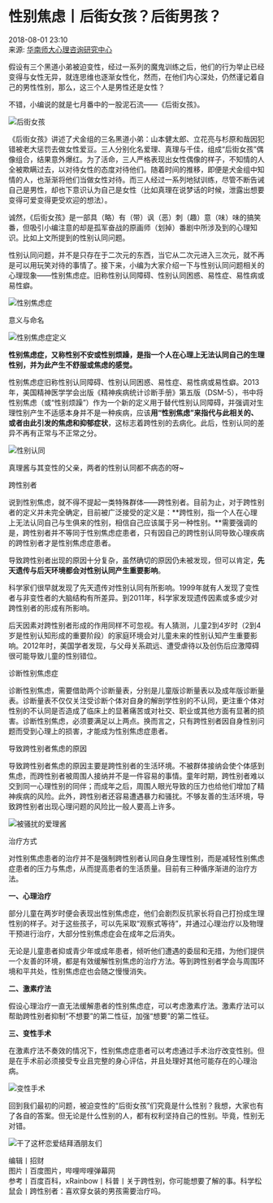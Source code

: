 # 性别焦虑丨后街女孩？后街男孩？

2018-08-01 23:10  
来源: [华南师大心理咨询研究中心](https://www.sohu.com/?spm=smpc.content-abroad.content.1.1732249518869KK7l53z)

假设有三个黑道小弟被迫变性，经过一系列的魔鬼训练之后，他们的行为举止已经变得与女性无异，就连思维也逐渐女性化，然而，在他们内心深处，仍然谨记着自己的男性性别，那么，这三个人是男性还是女性？

不错，小编说的就是七月番中的一股泥石流——《后街女孩》。

![后街女孩](http://5b0988e595225.cdn.sohucs.com/images/20180802/d96e422fb17e4756966d5eb7685f6c04.jpeg)

《后街女孩》讲述了犬金组的三名黑道小弟：山本健太郎、立花亮与杉原和哉因犯错被老大惩罚去做女性爱豆。三人分别化名爱理、真理与千佳，组成“后街女孩”偶像组合，结果意外爆红。为了活命，三人严格表现出女性偶像的样子，不知情的人全被欺瞒过去，以对待女性的态度对待他们。随着时间的推移，即便是犬金组中知情的人，也渐渐将他们当做女性对待。而三人经过一系列地狱训练，尽管不断告诫自己是男性，却也下意识认为自己是女性（比如真理在说梦话的时候，泄露出想要变得可爱变得更受欢迎的想法）。

诚然，《后街女孩》是一部具（略）有（带）讽（恶）刺（趣）意（味）味的搞笑番，但吸引小编注意的却是孤军奋战的原画师（划掉）番剧中所涉及到的心理知识。比如上文所提到的性别认同问题。

性别认同问题，并不是只存在于二次元的东西，当它从二次元进入三次元，就不再是可以用玩笑对待的事情了。接下来，小编为大家介绍一下与性别认同问题相关的心理现象——性别焦虑症。旧称性别认同障碍、性别认同困惑、易性症、易性病或易性癖。

![性别焦虑症](http://5b0988e595225.cdn.sohucs.com/images/20180802/69027bf93e4d4300ae953d4669e41e0c.png)

意义与命名

![性别焦虑症定义](http://5b0988e595225.cdn.sohucs.com/images/20180802/191ba113a1ec46b49021160da6f20a95.png)

**性别焦虑症，又称性别不安或性别烦躁，是指一个人在心理上无法认同自己的生理性别，并为此产生不舒服或焦虑的感觉。**

性别焦虑症旧称性别认同障碍、性别认同困惑、易性症、易性病或易性癖。2013年，美国精神医学学会出版《精神疾病统计诊断手册》第五版（DSM-5），书中将性别焦虑（或“性别烦躁”）作为一个新的定义用于替代性别认同障碍，并强调对生理性别产生不适感本身并不是一种疾病，应该**用“性别焦虑”来指代与此相关的、或者由此引发的焦虑和抑郁症状**，这标志着跨性别的去病化。此后，性别认同的差异不再有正常与不正常之分。

![性别认同](http://5b0988e595225.cdn.sohucs.com/images/20180802/403b3eda72d242b5bead2c02834208c6.jpeg)

真理酱与其变性的父亲，两者的性别认同都不病态的呀~

跨性别者

说到性别焦虑，就不得不提起一类特殊群体——跨性别者。目前为止，对于跨性别者的定义并未完全确定，目前被广泛接受的定义是：**跨性别，指一个人在心理上无法认同自己与生俱来的性别，相信自己应该属于另一种性别。**需要强调的是，跨性别者并不等同于性别焦虑症患者，只有因自己的跨性别认同导致心理疾病的跨性别者才是性别焦虑症患者。

导致跨性别者出现的原因十分复杂，虽然确切的原因仍未被发现，但可以肯定，**先天遗传与后天环境都会对性别认同产生重要影响**。

科学家们很早就发现了先天遗传对性别认同有所影响。1999年就有人发现了变性者与非变性者的大脑结构有所差异。到2011年，科学家发现遗传因素或多或少对跨性别者的形成有所影响。

后天因素对跨性别者形成的作用同样不可忽视。有人猜测，儿童2到4岁时（2到4岁是性别认知形成的重要阶段）的家庭环境会对儿童未来的性别认知产生重要影响。2012年时，美国学者发现，与父母关系疏远、遭受虐待以及创伤后应激障碍很可能导致儿童的性别错位。

诊断性别焦虑症

诊断性别焦虑，需要借助两个诊断量表，分别是儿童版诊断量表以及成年版诊断量表。诊断量表不仅仅关注受诊断个体对自身的解剖学性别的不认同，更注重个体对性别的不认同是否造成了临床上的显著痛苦或对社交、职业或其他方面有显著的损害。诊断性别焦虑，必须要满足以上两点。换而言之，只有跨性别者因自身性别问题而受到心理上的损害，才能成为性别焦虑症患者。

导致跨性别者焦虑的原因

导致跨性别者焦虑的原因主要是跨性别者的生活环境。不被群体接纳会使个体感到焦虑，而跨性别者被周围人接纳并不是一件容易的事情。童年时期，跨性别者难以交到同一心理性别的同伴；而成年之后，周围人眼光导致的压力也给他们增加了精神疾病的风险。此外，跨性别者还容易遭遇暴力和骚扰。不够友善的生活环境，导致跨性别者出现心理问题的风险比一般人要高上许多。

![被骚扰的爱理酱](http://5b0988e595225.cdn.sohucs.com/images/20180802/d51c06131d134ff4b7c5f60badd942d4.jpeg)

治疗方式

对性别焦虑患者的治疗并不是强制跨性别者认同自身生理性别，而是减轻性别焦虑症患者的压力与焦虑，从而提高患者的生活质量。目前有三种循序渐进的治疗方法。

**一、心理治疗**

部分儿童在两岁时便会表现出性别焦虑症，他们会剧烈反抗家长将自己打扮成生理性别的样子。对于这些孩子，可以先采取“观察式等待”，并通过心理治疗以及物理干预进行治疗，大部分性别焦虑症会在成年之后消失。

无论是儿童患者抑或青少年或成年患者，倾听他们遭遇的委屈和无措，为他们提供一个友善的环境，都是有效缓解性别焦虑的治疗方法。等到跨性别者学会与周围环境和平共处，性别焦虑症也会随之慢慢消失。

**二、激素疗法**

假设心理治疗一直无法缓解患者的性别焦虑症，可以考虑激素疗法。激素疗法可以帮助跨性别者抑制“不想要”的第二性征，加强“想要”的第二性征。

**三、变性手术**

在激素疗法不奏效的情况下，性别焦虑症患者可以考虑通过手术治疗改变性别。但是在手术前必须接受专业且完整的身心评估，并且处理好其他可能存在的心理治病。

![变性手术](http://5b0988e595225.cdn.sohucs.com/images/20180802/01211139ead5459e9cd75fdb745c9637.jpeg)

回到我们最初的问题，被迫变性的“后街女孩”们究竟是什么性别？我想，大家也有了各自的答案。但无论是什么性别的人，都有权利坚持自己的性别。毕竟，性别无对错。

![干了这杯恋爱结拜酒朋友们](http://5b0988e595225.cdn.sohucs.com/images/20180802/3179c430fd77474aa5fdc22caf1c504f.jpeg)

编辑丨招财  
图片丨百度图片，哔哩哔哩弹幕网  
参考丨百度百科，xRainbow丨科普丨关于跨性别，你可能想要了解的事。科学松鼠会丨跨性别者：喜欢穿女装的男孩需要治疗吗。